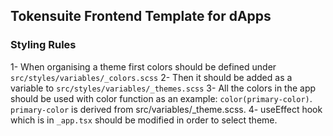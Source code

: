 ## Tokensuite Frontend Template for dApps

### Styling Rules

1- When organising a theme first colors should be defined under ```src/styles/variables/_colors.scss```
2- Then it should be added as a variable to ```src/styles/variables/_themes.scss```
3- All the colors in the app should be used with color function as an example: ```color(primary-color)```. ```primary-color``` is derived from src/variables/_theme.scss.
4- useEffect hook which is in ```_app.tsx``` should be modified in order to select theme.
